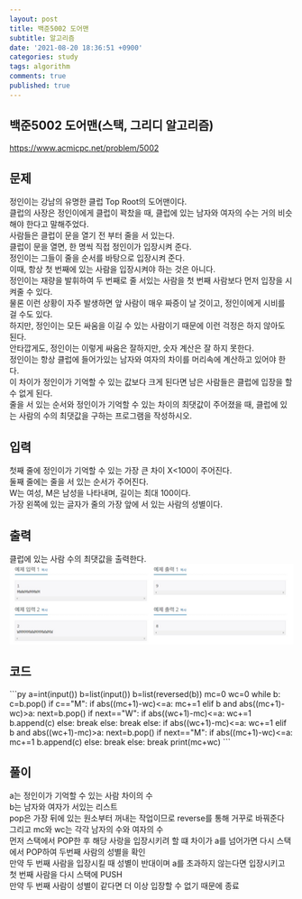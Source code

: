 ```yaml
---
layout: post
title: 백준5002 도어맨
subtitle: 알고리즘
date: '2021-08-20 18:36:51 +0900'
categories: study
tags: algorithm
comments: true
published: true
---
```

## 백준5002 도어맨(스택, 그리디 알고리즘)
<a href="https://www.acmicpc.net/problem/5002">https://www.acmicpc.net/problem/5002</a>
<h2>문제</h2>
정인이는 강남의 유명한 클럽 Top Root의 도어맨이다.<br>
 클럽의 사장은 정인이에게 클럽이 꽉찼을 때, 클럽에 있는 남자와 여자의 수는 거의 비슷해야 한다고 말해주었다.<br>
사람들은 클럽이 문을 열기 전 부터 줄을 서 있는다.<br>
클럽이 문을 열면, 한 명씩 직접 정인이가 입장시켜 준다.<br>
정인이는 그들이 줄을 순서를 바탕으로 입장시켜 준다.<br>
이때, 항상 첫 번째에 있는 사람을 입장시켜야 하는 것은 아니다.<br>
정인이는 재량을 발휘하여 두 번째로 줄 서있는 사람을 첫 번째 사람보다 먼저 입장을 시켜줄 수 있다.<br>
물론 이런 상황이 자주 발생하면 앞 사람이 매우 짜증이 날 것이고, 정인이에게 시비를 걸 수도 있다.<br>
하지만, 정인이는 모든 싸움을 이길 수 있는 사람이기 때문에 이런 걱정은 하지 않아도 된다.<br>
안타깝게도, 정인이는 이렇게 싸움은 잘하지만, 숫자 계산은 잘 하지 못한다.<br>
정인이는 항상 클럽에 들어가있는 남자와 여자의 차이를 머리속에 계산하고 있어야 한다.<br>
이 차이가 정인이가 기억할 수 있는 값보다 크게 된다면 남은 사람들은 클럽에 입장을 할 수 없게 된다.<br>
줄을 서 있는 순서와 정인이가 기억할 수 있는 차이의 최댓값이 주어졌을 때, 클럽에 있는 사람의 수의 최댓값을 구하는 프로그램을 작성하시오.<br>
<h2>입력</h2>
첫째 줄에 정인이가 기억할 수 있는 가장 큰 차이 X&lt;100이 주어진다.<br>
둘째 줄에는 줄을 서 있는 순서가 주어진다.<br>
W는 여성, M은 남성을 나타내며, 길이는 최대 100이다.<br>
가장 왼쪽에 있는 글자가 줄의 가장 앞에 서 있는 사람의 성별이다.<br>
<h2>출력</h2>
클럽에 있는 사람 수의 최댓값을 출력한다.<br>
<img src="/assets/img/baek5002.jpg" title="5002" alt="아무거나"/>
<h2>코드</h2>
```py
a=int(input())
b=list(input())
b=list(reversed(b))
mc=0
wc=0
while b:
    c=b.pop()
    if c=="M":
        if abs((mc+1)-wc)<=a:
            mc+=1
        elif b and abs((mc+1)-wc)>a:
            next=b.pop()
            if next=="W":
                if abs((wc+1)-mc)<=a:
                    wc+=1
                    b.append(c)
            else:
                break
        else:
            break
    else:
        if abs((wc+1)-mc)<=a:
            wc+=1
        elif b and abs((wc+1)-mc)>a:
            next=b.pop()
            if next=="M":
                if abs((mc+1)-wc)<=a:
                    mc+=1
                    b.append(c)
            else:
                break
        else:
            break
print(mc+wc)
```
<h2>풀이</h2>
a는 정인이가 기억할 수 있는 사람 차이의 수<br>
b는 남자와 여자가 서있는 리스트<br>
pop은 가장 뒤에 있는 원소부터 꺼내는 작업이므로 reverse를 통해 거꾸로 바꿔준다<br>
그리고 mc와 wc는 각각 남자의 수와 여자의 수<br>
먼저 스택에서 POP한 후 해당 사랑을 입장시키려 할 떄 차이가 a를 넘어가면 다시 스택에서 POP하여 두번째 사람의 성별을 확인<br>
만약 두 번째 사람을 입장시킬 때 성별이 반대이며 a를 초과하지 않는다면 입장시키고 첫 번째 사람을 다시 스택에 PUSH<br>
만약 두 번째 사람이 성별이 같다면 더 이상 입장할 수 없기 때문에 종료<br>


